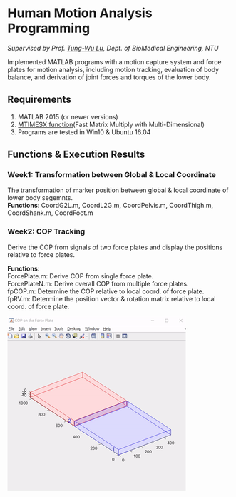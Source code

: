 # Human Motion Analysis Programming
*Supervised by Prof. [Tung-Wu Lu](http://oemal.bme.ntu.edu.tw/professor/professorE.htm), Dept. of BioMedical Engineering, NTU*

Implemented MATLAB programs with a motion capture system and force plates for motion analysis, including motion tracking, evaluation of body balance, and derivation of joint forces and torques of the lower body.

## Requirements
1. MATLAB 2015 (or newer versions)
2. [MTIMESX function](https://www.mathworks.com/matlabcentral/fileexchange/25977-mtimesx-fast-matrix-multiply-with-multi-dimensional-support)(Fast Matrix Multiply with Multi-Dimensional)
3. Programs are tested in Win10 & Ubuntu 16.04

## Functions & Execution Results
### Week1: Transformation between Global & Local Coordinate  
The transformation of marker position between global & local coordinate of lower body segemnts.  
**Functions**: CoordG2L.m, CoordL2G.m, CoordPelvis.m, CoordThigh.m, CoordShank.m, CoordFoot.m  

### Week2: COP Tracking  
Derive the COP from signals of two force plates and display the positions relative to force plates.  
  
**Functions**:  
ForcePlate.m: Derive COP from single force plate.    
ForcePlateN.m: Derive overall COP from multiple force plates.  
fpCOP.m: Determine the COP relative to local coord. of force plate.  
fpRV.m: Determine the position vector & rotation matrix relative to local coord. of force plate.  
  
![COP Tracking](/results/COP.gif) 

